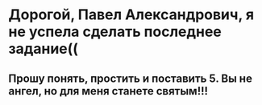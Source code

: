 # Дорогой, Павел Александрович, я не успела сделать последнее задание((
## Прошу понять, простить и поставить 5. Вы не ангел, но для меня станете святым!!!
